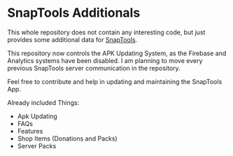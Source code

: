 # SnapTools Additionals
This whole repository does not contain any interesting code, but just provides some additional data for [SnapTools](https://github.com/jaqxues/SnapTools). 

This repository now controls the APK Updating System, as the Firebase and Analytics systems have been disabled. I am planning to move every previous SnapTools server communication in the repository.

Feel free to contribute and help in updating and maintaining the SnapTools App.

Already included Things:
-  Apk Updating
-  FAQs
-  Features
-  Shop Items (Donations and Packs)
-  Server Packs
